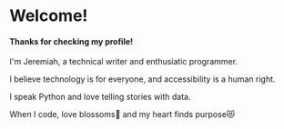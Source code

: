 # Welcome!

#### Thanks for checking my profile!

I'm Jeremiah, a technical writer and enthusiatic programmer. 

I believe technology is for everyone, and accessibility is a human right.

I speak Python and love telling stories with data.

When I code, love blossoms🥰 and my heart finds purpose😻


 



